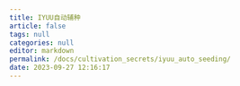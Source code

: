```yaml
---
title: IYUU自动辅种
article: false
tags: null
categories: null
editor: markdown
permalink: /docs/cultivation_secrets/iyuu_auto_seeding/
date: 2023-09-27 12:16:17
---
```

